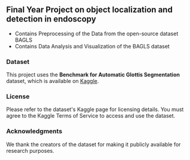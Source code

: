 ## Final Year Project on object localization and detection in endoscopy

- Contains Preprocessing of the Data from the open-source dataset BAGLS
- Contains Data Analysis and Visualization of the BAGLS dataset

### Dataset

This project uses the **Benchmark for Automatic Glottis Segmentation** dataset, which is available on [Kaggle](https://www.kaggle.com/datasets/gomezp/benchmark-for-automatic-glottis-segmentation).

### License
Please refer to the dataset's Kaggle page for licensing details. You must agree to the Kaggle Terms of Service to access and use the dataset.

### Acknowledgments
We thank the creators of the dataset for making it publicly available for research purposes.
